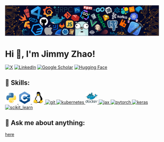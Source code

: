 <!--   my-header-img -->
![](./images/header.png)

# Hi 👋, I'm Jimmy Zhao!

[![X](https://img.shields.io/badge/X-%23000000?style=for-the-badge&logo=X&logoColor=white)](https://twitter.com/knightyzhao)
[![LinkedIn](https://img.shields.io/badge/LinkedIn-0077B5?style=for-the-badge&logo=linkedin&logoColor=white)](https://www.linkedin.com/in/zhiminz)
[![Google Scholar](https://img.shields.io/badge/Scholar-4285F4?style=for-the-badge&logo=google-scholar&logoColor=white)](https://scholar.google.com/citations?user=n56W86YAAAAJ)
[![Hugging Face](https://img.shields.io/badge/Hugging%20Face-FFD21E?style=for-the-badge&logo=huggingface&logoColor=000)](https://huggingface.co/zhiminy)

## 🔧 Skills:
<p align="left"> 
  <a href="https://www.python.org" target="_blank"> <img src="https://raw.githubusercontent.com/devicons/devicon/master/icons/python/python-original.svg" alt="python" width="40" height="40"/> </a>
<!--   <a href="https://www.java.com" target="_blank"> <img src="https://raw.githubusercontent.com/devicons/devicon/master/icons/java/java-original.svg" alt="java" width="40" height="40"/> </a> -->
  <a href="https://isocpp.org" target="_blank"> <img src="https://github.com/devicons/devicon/blob/master/icons/cplusplus/cplusplus-original.svg" alt="cplusplus" width="40" height="40"/> </a>
  <a href="https://www.linux.org" target="_blank"> <img src="https://raw.githubusercontent.com/devicons/devicon/master/icons/linux/linux-original.svg" alt="linux" width="40" height="40"/> </a>
  <a href="https://git-scm.com" target="_blank"> <img src="https://www.vectorlogo.zone/logos/git-scm/git-scm-icon.svg" alt="git" width="40" height="40"/> </a> 
  <a href="https://kubernetes.io" target="_blank"> <img src="https://en.wikipedia.org/wiki/Kubernetes#/media/File:Kubernetes_logo_without_workmark.svg" alt="kubernetes" width="40" height="40"/> </a>
  <a href="https://www.docker.com" target="_blank"> <img src="https://raw.githubusercontent.com/devicons/devicon/master/icons/docker/docker-original-wordmark.svg" alt="docker" width="40" height="40"/> </a> 
  <a href="https://github.com/google/jax" target="_blank"> <img src="https://upload.wikimedia.org/wikipedia/commons/8/86/Google_JAX_logo.svg" alt="jax" width="40" height="40"/> </a>
  <a href="https://pytorch.org" target="_blank"> <img src="https://upload.wikimedia.org/wikipedia/commons/1/10/PyTorch_logo_icon.svg" alt="pytorch" width="40" height="40"/> </a>   
  <a href="https://keras.io" target="_blank"> <img src="https://en.wikipedia.org/wiki/Keras#/media/File:Keras_logo.svg" alt="keras" width="40" height="40"/> </a>
  <a href="https://scikit-learn.org" target="_blank"> <img src="https://upload.wikimedia.org/wikipedia/commons/0/05/Scikit_learn_logo_small.svg" alt="scikit_learn" width="40" height="40"/> </a>

## 💬 Ask me about anything:
[here](https://github.com/zhimin-z/zhimin-z/issues/new)
